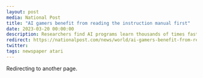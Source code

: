 ```yaml
---
layout: post
media: National Post
title: "AI gamers benefit from reading the instruction manual first"
date: 2023-03-20 00:00:00
description: Researchers find AI programs learn thousands of times faster compared to brute-force trial and error methods.
redirect: https://nationalpost.com/news/world/ai-gamers-benefit-from-reading-the-instruction-manual-first
twitter: 
tags: newspaper atari
---
```


Redirecting to another page.
